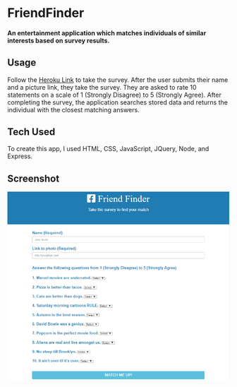 # FriendFinder
#### An entertainment application which matches individuals of similar interests based on survey results.

## Usage
Follow the [Heroku Link](https://git.heroku.com/lit-beach-26020.git) to take the survey. After the user submits their name and a picture link, they take the survey. They are asked to rate 10 statements on a scale of 1 (Strongly Disagree) to 5 (Strongly Agree). After completing the survey, the application searches stored data and returns the individual with the closest matching answers.

## Tech Used
To create this app, I used HTML, CSS, JavaScript, JQuery, Node, and Express.

## Screenshot
![alt text](https://github.com/johnpgeipel/FriendFinder/blob/master/app/public/assets/friendFinder.PNG "FriendFinder")



